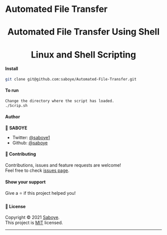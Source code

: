 # Automated File Transfer

<h1 align="center">Automated File Transfer Using Shell </h1>
<h1 align="center">Linux and Shell Scripting</h1>

#### Install

```sh
git clone git@github.com:saboye/Automated-File-Transfer.git
```
#### To run
```sh
Change the directory where the script has loaded. 
./Scrip.sh 
```


#### Author

👤 **SABOYE**

* Twitter: [@saboye1](https://twitter.com/saboye1)
* Github: [@saboye](https://github.com/saboye)


#### 🤝 Contributing

Contributions, issues and feature requests are welcome!<br />Feel free to check [issues page](https://github.com/saboye/animation/issues).

#### Show your support

Give a ⭐️ if this project helped you!

#### 📝 License

Copyright © 2021 [Saboye](https://github.com/saboye).<br />
This project is [MIT](https://github.com/saboye/Automated-File-Transfer/blob/main/LICENSE) licensed.

***

